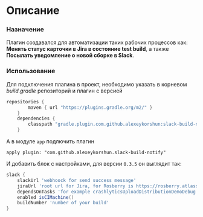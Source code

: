 
# Описание

### Назначение
Плагин создавался для автоматизации таких рабочих процессов как: **Менять статус карточки в Jira в состояние test build**, а также **Посылать уведомление о новой сборке в Slack**.

### Использование
Для подключения плагина в проект, необходимо указать в корневом *build.gradle* репозиторий и плагин с версией

```groovy
repositories {
        maven { url "https://plugins.gradle.org/m2/" }
    }
    dependencies {
        classpath "gradle.plugin.com.github.alexeykorshun:slack-build-notify:version"
    }
``` 

А в модуле `app` подлючить плагин 

`apply plugin: "com.github.alexeykorshun.slack-build-notify"`

И добавить блок с настройками, для версии `0.3.5` он выглядит так:

```groovy
slack {
    slackUrl 'webhoock for send success message'
    jiraUrl 'root url for Jira, for Rosberry is https://rosberry.atlassian.net'
    dependsOnTasks 'for example crashlyticsUploadDistributionDemoDebug'
    enabled isCIMachine()
    buildNumber 'number of your build'
}
```